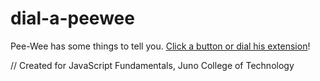 # dial-a-peewee
Pee-Wee has some things to tell you. <a href="https://connietee22.github.io/dial-a-peewee/">Click a button or dial his extension</a>!

// Created for JavaScript Fundamentals, Juno College of Technology
